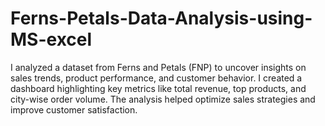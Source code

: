 # Ferns-Petals-Data-Analysis-using-MS-excel
I analyzed a dataset from Ferns and Petals (FNP) to uncover insights on sales trends, product performance, and customer behavior. I created a dashboard highlighting key metrics like total revenue, top products, and city-wise order volume. The analysis helped optimize sales strategies and improve customer satisfaction.
